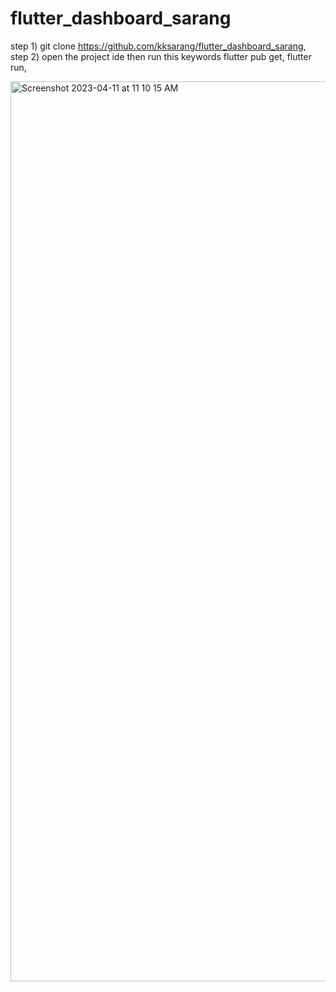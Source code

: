 # flutter_dashboard_sarang

step 1) git clone https://github.com/kksarang/flutter_dashboard_sarang,
step 2) open the project ide
then run this keywords
flutter pub get,
flutter run,

<img width="1440" alt="Screenshot 2023-04-11 at 11 10 15 AM" src="https://user-images.githubusercontent.com/74540209/231066616-e71cf926-0e74-4126-9eba-eb28c7dd3ba6.png">







